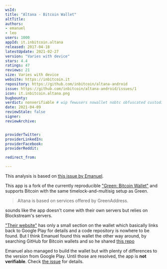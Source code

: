 ```yaml
---
wsId: 
title: "Altana - Bitcoin Wallet"
altTitle: 
authors:
- emanuel
- leo
users: 1000
appId: it.inbitcoin.altana
released: 2017-04-18
latestUpdate: 2021-02-27
version: "Varies with device"
stars: 4.4
ratings: 47
reviews: 21
size: Varies with device
website: https://inbitcoin.it
repository: https://github.com/inbitcoin/altana-android
issue: https://github.com/inbitcoin/altana-android/issues/1
icon: it.inbitcoin.altana.png
bugbounty: 
verdict: nonverifiable # wip fewusers nowallet nobtc obfuscated custodial nosource nonverifiable reproducible bounty defunct
date: 2021-04-09
reviewStale: false
signer: 
reviewArchive:


providerTwitter: 
providerLinkedIn: 
providerFacebook: 
providerReddit: 

redirect_from:

---
```



This analysis is based on [this issue by Emanuel](https://gitlab.com/walletscrutiny/walletScrutinyCom/-/issues/165).

This app is a fork of the currently reproducible
["Green: Bitcoin Wallet"](/android/com.greenaddress.greenbits_android_wallet)
and supports Bitcoin with the same timelock-and-multisig setup as Green.

> Altana is based on services offered by GreenAddress.

sounds like the app doesn't come with their own servers but relies on
Blockstream's servers.

["Their website"](https://inbitcoin.it/) has only a small section on the wallet
which basically links back to Google Play for details and a code repository is
nowhere to be found. But I think Emanuel found this wallet the other way around,
by searching GitHub for Bitcoin wallets and so he shared [this repo](https://github.com/inbitcoin/altana-android)

Emanuel also managed to build the wallet but with plenty of differences to the
version from Google Play. Until those are resolved, the app is
**not verifiable**. Check [the issue](https://github.com/inbitcoin/altana-android/issues/1)
for details.
